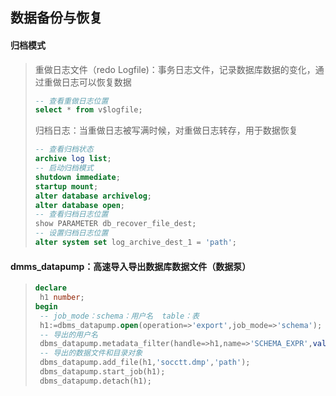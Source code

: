 ## **数据备份与恢复**

#### **归档模式**

> 重做日志文件（redo Logfile)：事务日志文件，记录数据库数据的变化，通过重做日志可以恢复数据
>
> ~~~sql
> -- 查看重做日志位置
> select * from v$logfile;
> ~~~
>
> 归档日志：当重做日志被写满时候，对重做日志转存，用于数据恢复
>
> ~~~sql
> -- 查看归档状态
> archive log list;
> -- 启动归档模式
> shutdown immediate;
> startup mount;
> alter database archivelog;
> alter database open;
> -- 查看归档日志位置
> show PARAMETER db_recover_file_dest;
> -- 设置归档日志位置
> alter system set log_archive_dest_1 = 'path';
> ~~~

#### **dmms_datapump**：高速导入导出数据库数据文件（数据泵）

> ~~~Sql
> declare 
>  h1 number;
> begin
>  -- job_mode：schema：用户名  table：表
>  h1:=dbms_datapump.open(operation=>'export',job_mode=>'schema');
>  -- 导出的用户名
>  dbms_datapump.metadata_filter(handle=>h1,name=>'SCHEMA_EXPR',value=>'in (''system')')';
>  -- 导出的数据文件和目录对象
>  dbms_datapump.add_file(h1,'socctt.dmp','path');
>  dbms_datapump.start_job(h1);
>  dbms_datapump.detach(h1);
> ~~~
>
> 

